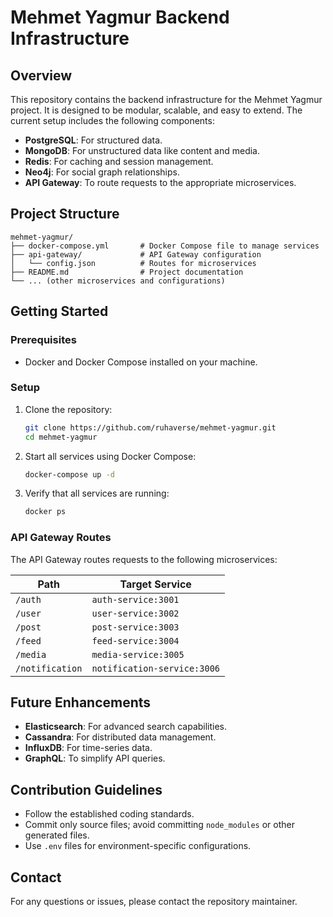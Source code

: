 # Mehmet Yagmur Backend Infrastructure

## Overview
This repository contains the backend infrastructure for the Mehmet Yagmur project. It is designed to be modular, scalable, and easy to extend. The current setup includes the following components:

- **PostgreSQL**: For structured data.
- **MongoDB**: For unstructured data like content and media.
- **Redis**: For caching and session management.
- **Neo4j**: For social graph relationships.
- **API Gateway**: To route requests to the appropriate microservices.

## Project Structure
```
mehmet-yagmur/
├── docker-compose.yml       # Docker Compose file to manage services
├── api-gateway/             # API Gateway configuration
│   └── config.json          # Routes for microservices
├── README.md                # Project documentation
└── ... (other microservices and configurations)
```

## Getting Started

### Prerequisites
- Docker and Docker Compose installed on your machine.

### Setup
1. Clone the repository:
   ```bash
   git clone https://github.com/ruhaverse/mehmet-yagmur.git
   cd mehmet-yagmur
   ```

2. Start all services using Docker Compose:
   ```bash
   docker-compose up -d
   ```

3. Verify that all services are running:
   ```bash
   docker ps
   ```

### API Gateway Routes
The API Gateway routes requests to the following microservices:

| Path            | Target Service            |
|-----------------|---------------------------|
| `/auth`         | `auth-service:3001`       |
| `/user`         | `user-service:3002`       |
| `/post`         | `post-service:3003`       |
| `/feed`         | `feed-service:3004`       |
| `/media`        | `media-service:3005`      |
| `/notification` | `notification-service:3006`|

## Future Enhancements
- **Elasticsearch**: For advanced search capabilities.
- **Cassandra**: For distributed data management.
- **InfluxDB**: For time-series data.
- **GraphQL**: To simplify API queries.

## Contribution Guidelines
- Follow the established coding standards.
- Commit only source files; avoid committing `node_modules` or other generated files.
- Use `.env` files for environment-specific configurations.

## Contact
For any questions or issues, please contact the repository maintainer.
